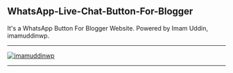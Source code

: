 <h2> WhatsApp-Live-Chat-Button-For-Blogger</h2>
<p>It's a WhatsApp Button For Blogger Website. Powered by Imam Uddin, imamuddinwp.</p>
<hr>
<a href="https://imamuddinwp.blogspot.com/" target="_blank"> <img src="https://github.com/imamuddinwp/WhatsApp-Live-Chat-Button-For-Blogger/blob/main/whatsapp-live-chat-for-blogger-imamuddinwp.png" alt="imamuddinwp" /></a>
<hr>
